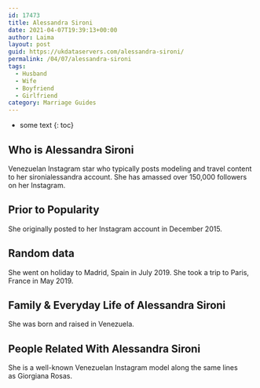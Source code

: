 ```yaml
---
id: 17473
title: Alessandra Sironi
date: 2021-04-07T19:39:13+00:00
author: Laima
layout: post
guid: https://ukdataservers.com/alessandra-sironi/
permalink: /04/07/alessandra-sironi
tags:
  - Husband
  - Wife
  - Boyfriend
  - Girlfriend
category: Marriage Guides
---
```


* some text
{: toc}


## Who is Alessandra Sironi
                  
                  
                  
Venezuelan Instagram star who typically posts modeling and travel content to her sironialessandra account. She has amassed over 150,000 followers on her Instagram. 
                  
              
            
              
            
                
                
                
## Prior to Popularity
                  
                  
                  
She originally posted to her Instagram account in December 2015. 
                  
              
            
              
            
                
                
                
## Random data
                  
                  
                  
She went on holiday to Madrid, Spain in July 2019. She took a trip to Paris, France in May 2019. 
                  
              
            
              
            
                
                
                
## Family & Everyday Life of Alessandra Sironi
                  
                  
                  
She was born and raised in Venezuela. 
                  
              
            
              
            
                
                
                
## People Related With Alessandra Sironi
                  
                  
                  
She is a well-known Venezuelan Instagram model along the same lines as Giorgiana Rosas. 
                  
              
            
              
            
                
              
            
              
              
            
            
              
            
          
          
          